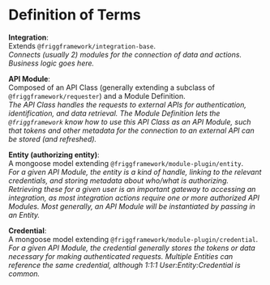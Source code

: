 # Definition of Terms

**Integration**:\
Extends `@friggframework/integration-base`.\
_Connects (usually 2) modules for the connection of data and actions. Business logic goes here._

**API Module**:\
Composed of an API Class (generally extending a subclass of `@friggframework/requester`) and a Module Definition.\
_The API Class handles the requests to external APIs for authentication, identification, and data retrieval. The Module Definition lets the `@friggframework` know how to use this API Class as an API Module, such that tokens and other metadata for the connection to an external API can be stored (and refreshed)._

**Entity (authorizing entity)**:\
A mongoose model extending `@friggframework/module-plugin/entity`.\
_For a given API Module, the entity is a kind of handle, linking to the relevant credentials, and storing metadata about who/what is authorizing. Retrieving these for a given user is an important gateway to accessing an integration, as most integration actions require one or more authorized API Modules. Most generally, an API Module will be instantiated by passing in an Entity._

**Credential**:\
A mongoose model extending `@friggframework/module-plugin/credential`.\
_For a given API Module, the credential generally stores the tokens or data necessary for making authenticated requests. Multiple Entities can reference the same credential, although 1:1:1 User:Entity:Credential is common._
